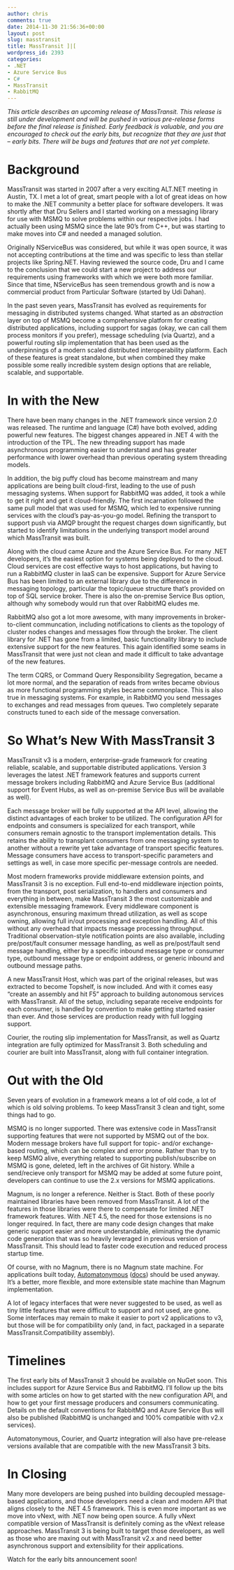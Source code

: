 ```yaml
---
author: chris
comments: true
date: 2014-11-30 21:56:36+00:00
layout: post
slug: masstransit
title: MassTransit ]|[
wordpress_id: 2393
categories:
- .NET
- Azure Service Bus
- C#
- MassTransit
- RabbitMQ
---
```


_This article describes an upcoming release of MassTransit. This release is still under development and will be pushed in various pre-release forms before the final release is finished. Early feedback is valuable, and you are encouraged to check out the early bits, but recognize that they are just that – early bits. There will be bugs and features that are not yet complete._




# Background




MassTransit was started in 2007 after a very exciting ALT.NET meeting in Austin, TX. I met a lot of great, smart people with a lot of great ideas on how to make the .NET community a better place for software developers. It was shortly after that Dru Sellers and I started working on a messaging library for use with MSMQ to solve problems within our respective jobs. I had actually been using MSMQ since the late 90’s from C++, but was starting to make moves into C# and needed a managed solution.




Originally NServiceBus was considered, but while it was open source, it was not accepting contributions at the time and was specific to less than stellar projects like Spring.NET. Having reviewed the source code, Dru and I came to the conclusion that we could start a new project to address our requirements using frameworks with which we were both more familiar. Since that time, NServiceBus has seen tremendous growth and is now a commercial product from Particular Software (started by Udi Dahan).




In the past seven years, MassTransit has evolved as requirements for messaging in distributed systems changed. What started as an _abstraction_ layer on top of MSMQ become a comprehensive platform for creating distributed applications, including support for sagas (okay, we can call them process monitors if you prefer), message scheduling (via Quartz), and a powerful routing slip implementation that has been used as the underpinnings of a modern scaled distributed interoperability platform. Each of these features is great standalone, but when combined they make possible some really incredible system design options that are reliable, scalable, and supportable.




# In with the New




There have been many changes in the .NET framework since version 2.0 was released. The runtime and language (C#) have both evolved, adding powerful new features. The biggest changes appeared in .NET 4 with the introduction of the TPL. The new threading support has made asynchronous programming easier to understand and has greater performance with lower overhead than previous operating system threading models.




In addition, the big puffy cloud has become mainstream and many applications are being built cloud-first, leading to the use of push messaging systems. When support for RabbitMQ was added, it took a while to get it right and get it cloud-friendly. The first incarnation followed the same pull model that was used for MSMQ, which led to expensive running services with the cloud’s pay-as-you-go model. Refining the transport to support push via AMQP brought the request charges down significantly, but started to identify limitations in the underlying transport model around which MassTransit was built.




Along with the cloud came Azure and the Azure Service Bus. For many .NET developers, it’s the easiest option for systems being deployed to the cloud. Cloud services are cost effective ways to host applications, but having to run a RabbitMQ cluster in IaaS can be expensive. Support for Azure Service Bus has been limited to an external library due to the difference in messaging topology, particular the topic/queue structure that’s provided on top of SQL service broker. There is also the on-premise Service Bus option, although why somebody would run that over RabbitMQ eludes me.




RabbitMQ also got a lot more awesome, with many improvements in broker-to-client communcation, including notifications to clients as the topology of cluster nodes changes and messages flow through the broker. The client library for .NET has gone from a limited, basic functionality library to include extensive support for the new features. This again identified some seams in MassTransit that were just not clean and made it difficult to take advantage of the new features.




The term CQRS, or Command Query Responsibility Segregation, became a lot more normal, and the separation of reads from writes became obvious as more functional programming styles became commonplace. This is also true in messaging systems. For example, in RabbitMQ you send messages to exchanges and read messages from queues. Two completely separate constructs tuned to each side of the message conversation.




# So What’s New With MassTransit 3




MassTransit v3 is a modern, enterprise-grade framework for creating reliable, scalable, and supportable distributed applications. Version 3 leverages the latest .NET framework features and supports current message brokers including RabbitMQ and Azure Service Bus (additional support for Event Hubs, as well as on-premise Service Bus will be available as well).




Each message broker will be fully supported at the API level, allowing the distinct advantages of each broker to be utilized. The configuration API for endpoints and consumers is specialized for each transport, while consumers remain agnostic to the transport implementation details. This retains the ability to transplant consumers from one messaging system to another without a rewrite yet take advantage of transport specific features. Message consumers have access to transport-specific parameters and settings as well, in case more specific per-message controls are needed.




Most modern frameworks provide middleware extension points, and MassTransit 3 is no exception. Full end-to-end middleware injection points, from the transport, post serialization, to handlers and consumers and everything in between, make MassTransit 3 the most customizable and extensible messaging framework. Every middleware component is asynchronous, ensuring maximum thread utilization, as well as scope owning, allowing full in/out processing and exception handling. All of this without any overhead that impacts message processing throughput. Traditional observation-style notification points are also available, including pre/post/fault consumer message handling, as well as pre/post/fault send message handling, either by a specific inbound message type or consumer type, outbound message type or endpoint address, or generic inbound and outbound message paths.




A new MassTransit Host, which was part of the original releases, but was extracted to become Topshelf, is now included. And with it comes easy “create an assembly and hit F5” approach to building autonomous services with MassTransit. All of the setup, including separate receive endpoints for each consumer, is handled by convention to make getting started easier than ever. And those services are production ready with full logging support.




Courier, the routing slip implementation for MassTransit, as well as Quartz integration are fully optimized for MassTransit 3. Both scheduling and courier are built into MassTransit, along with full container integration.




# Out with the Old




Seven years of evolution in a framework means a lot of old code, a lot of which is old solving problems. To keep MassTransit 3 clean and tight, some things had to go.




MSMQ is no longer supported. There was extensive code in MassTransit supporting features that were not supported by MSMQ out of the box. Modern message brokers have full support for topic- and/or exchange-based routing, which can be complex and error prone. Rather than try to keep MSMQ alive, everything related to supporting publish/subscribe on MSMQ is gone, deleted, left in the archives of Git history. While a send/recieve only transport for MSMQ may be added at some future point, developers can continue to use the 2.x versions for MSMQ applications.




Magnum, is no longer a reference. Neither is Stact. Both of these poorly maintained libraries have been removed from MassTransit. A lot of the features in those libraries were there to compensate for limited .NET framework features. With .NET 4.5, the need for those extensions is no longer required. In fact, there are many code design changes that make generic support easier and more understandable, eliminating the dynamic code generation that was so heavily leveraged in previous version of MassTransit. This should lead to faster code execution and reduced process startup time.




Of course, with no Magnum, there is no Magnum state machine. For applications built today, [Automatonymous](http://www.nuget.org/packages/automatonymous) ([docs](http://automatonymous.readthedocs.org/en/latest/configuration/quickstart.html)) should be used anyway. It’s a better, more flexible, and more extensible state machine than Magnum implementation.




A lot of legacy interfaces that were never suggested to be used, as well as tiny little features that were difficult to support and not used, are gone. Some interfaces may remain to make it easier to port v2 applications to v3, but those will be for compatibility only (and, in fact, packaged in a separate MassTransit.Compatibility assembly).




# Timelines




The first early bits of MassTransit 3 should be available on NuGet soon. This includes support for Azure Service Bus and RabbitMQ. I’ll follow up the bits with some articles on how to get started with the new configuration API, and how to get your first message producers and consumers communicating. Details on the default conventions for RabbitMQ and Azure Service Bus will also be published (RabbitMQ is unchanged and 100% compatible with v2.x services).




Automatonymous, Courier, and Quartz integration will also have pre-release versions available that are compatible with the new MassTransit 3 bits.




# In Closing




Many more developers are being pushed into building decoupled message-based applications, and those developers need a clean and modern API that aligns closely to the .NET 4.5 framework. This is even more important as we move into vNext, with .NET now being open source. A fully vNext compatible version of MassTransit is definitely coming as the vNext release approaches. MassTransit 3 is being built to target those developers, as well as those who are maxing out with MassTransit v2.x and need better asynchronous support and extensibility for their applications.




Watch for the early bits announcement soon!
